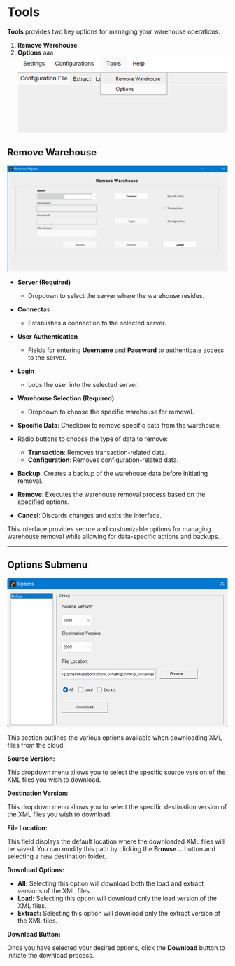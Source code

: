 # Tools
  **Tools** provides two key options for managing your warehouse operations:
  1. **Remove Warehouse**
  2. **Options**
aaa
  ![](./.attachments/tool.png)

## Remove Warehouse

![](./.attachments/remove_warehouse.png)

  - **Server (Required)**
    - Dropdown to select the server where the warehouse resides.

  - **Connect**as
    - Establishes a connection to the selected server.

  - **User Authentication**
    - Fields for entering **Username** and **Password** to authenticate access to the server.

  - **Login**
    - Logs the user into the selected server.

  - **Warehouse Selection (Required)**
    - Dropdown to choose the specific warehouse for removal.

  - **Specific Data**: Checkbox to remove specific data from the warehouse.
  - Radio buttons to choose the type of data to remove:
    - **Transaction**: Removes transaction-related data.
    - **Configuration**: Removes configuration-related data.

  - **Backup**: Creates a backup of the warehouse data before initiating removal.
  - **Remove**: Executes the warehouse removal process based on the specified options.
  - **Cancel**: Discards changes and exits the interface.

  This interface provides secure and customizable options for managing warehouse removal while allowing for data-specific actions and backups.

  ---

## Options Submenu
![](./.attachments/option.png)

This section outlines the various options available when downloading XML files from the cloud.

**Source Version:**

This dropdown menu allows you to select the specific source version of the XML files you wish to download.

**Destination Version:**

This dropdown menu allows you to select the specific destination version of the XML files you wish to download.

**File Location:**

This field displays the default location where the downloaded XML files will be saved. You can modify this path by clicking the **Browse...** button and selecting a new destination folder.

**Download Options:**

* **All:** Selecting this option will download both the load and extract versions of the XML files.
* **Load:** Selecting this option will download only the load version of the XML files.
* **Extract:** Selecting this option will download only the extract version of the XML files.

**Download Button:**

Once you have selected your desired options, click the **Download** button to initiate the download process.